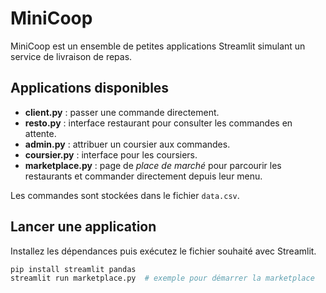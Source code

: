 # MiniCoop

MiniCoop est un ensemble de petites applications Streamlit simulant un service de livraison de repas.

## Applications disponibles

- **client.py** : passer une commande directement.
- **resto.py** : interface restaurant pour consulter les commandes en attente.
- **admin.py** : attribuer un coursier aux commandes.
- **coursier.py** : interface pour les coursiers.
- **marketplace.py** : page de *place de marché* pour parcourir les restaurants et commander directement depuis leur menu.

Les commandes sont stockées dans le fichier `data.csv`.

## Lancer une application

Installez les dépendances puis exécutez le fichier souhaité avec Streamlit.

```bash
pip install streamlit pandas
streamlit run marketplace.py  # exemple pour démarrer la marketplace
```
